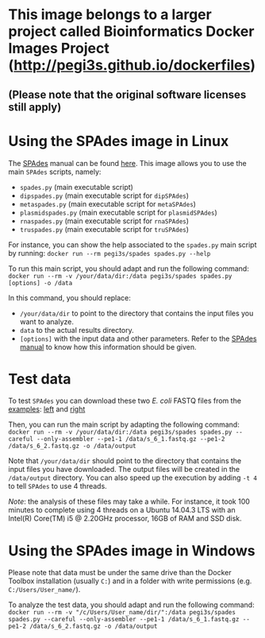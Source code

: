 # This image belongs to a larger project called Bioinformatics Docker Images Project (http://pegi3s.github.io/dockerfiles)
## (Please note that the original software licenses still apply)

# Using the SPAdes image in Linux

The [SPAdes](http://cab.spbu.ru/software/spades/) manual can be found [here](http://spades.bioinf.spbau.ru/release3.11.1/manual.html). This image allows you to use the main `SPAdes` scripts, namely:
- `spades.py` (main executable script)
- `dipspades.py` (main executable script for `dipSPAdes`)
- `metaspades.py` (main executable script for `metaSPAdes`)
- `plasmidspades.py` (main executable script for `plasmidSPAdes`)
- `rnaspades.py` (main executable script for `rnaSPAdes`)
- `truspades.py` (main executable script for `truSPAdes`)

For instance, you can show the help associated to the `spades.py` main script by running: `docker run --rm pegi3s/spades spades.py --help`

To run this main script, you should adapt and run the following command: `docker run --rm -v /your/data/dir:/data pegi3s/spades spades.py [options] -o /data`

In this command, you should replace:
- `/your/data/dir` to point to the directory that contains the input files you want to analyze.
- `data` to the actual results directory.
- `[options]` with the input data and other parameters. Refer to the [SPAdes manual](http://spades.bioinf.spbau.ru/release3.11.1/manual.html#sec3.2) to know how this information should be given.

# Test data

To test `SPAdes` you can download these two *E. coli* FASTQ files from the [examples](http://cab.spbu.ru/software/spades/#examples): [left](http://spades.bioinf.spbau.ru/spades_test_datasets/ecoli_mc/s_6_1.fastq.gz) and [right](http://spades.bioinf.spbau.ru/spades_test_datasets/ecoli_mc/s_6_2.fastq.gz)

Then, you can run the main script by adapting the following command: `docker run --rm -v /your/data/dir:/data pegi3s/spades spades.py --careful --only-assembler --pe1-1 /data/s_6_1.fastq.gz --pe1-2 /data/s_6_2.fastq.gz -o /data/output`

Note that `/your/data/dir` should point to the directory that contains the input files you have downloaded. The output files will be created in the `/data/output` directory.  You can also speed up the execution by adding `-t 4` to tell `SPAdes` to use 4 threads.

*Note*: the analysis of these files may take a while. For instance, it took 100 minutes to complete using 4 threads on a Ubuntu 14.04.3 LTS with an Intel(R) Core(TM) i5 @ 2.20GHz processor, 16GB of RAM and SSD disk.

# Using the SPAdes image in Windows

Please note that data must be under the same drive than the Docker Toolbox installation (usually `C:`) and in a folder with write permissions (e.g. `C:/Users/User_name/`).

To analyze the test data, you should adapt and run the following command: `docker run --rm -v "/c/Users/User_name/dir/":/data pegi3s/spades spades.py --careful --only-assembler --pe1-1 /data/s_6_1.fastq.gz --pe1-2 /data/s_6_2.fastq.gz -o /data/output`
